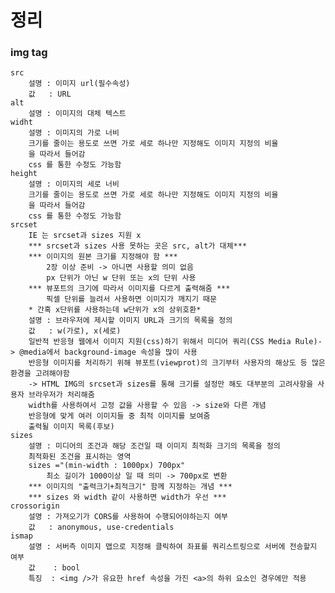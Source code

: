 # 정리

### img tag

    src
        설명 : 이미지 url(필수속성)
        값   : URL
    alt
        설명 : 이미지의 대체 텍스트
    widht
        설명 : 이미지의 가로 너비
        크기를 줄이는 용도로 쓰면 가로 세로 하나만 지정해도 이미지 지정의 비율
        을 따라서 들어감
        css 를 통한 수정도 가능함
    height
        설명 : 이미지의 세로 너비
        크기를 줄이는 용도로 쓰면 가로 세로 하나만 지정해도 이미지 지정의 비율
        을 따라서 들어감
        css 를 통한 수정도 가능함
    srcset
        IE 는 srcset과 sizes 지원 x
        *** srcset과 sizes 사용 못하는 곳은 src, alt가 대체***
        *** 이미지의 원본 크기를 지정해야 함 ***
            2장 이상 준비 -> 아니면 사용할 의미 없음
            px 단위가 아닌 w 단위 또는 x의 단위 사용
        *** 뷰포트의 크기에 따라서 이미지를 다르게 출력해줌 ***
            픽셀 단위를 늘려서 사용하면 이미지가 깨지기 때문
        * 간혹 x단위를 사용하는데 w단위가 x의 상위호환*
        설명 : 브라우저에 제시할 이미지 URL과 크기의 목록을 정의
        값   : w(가로), x(세로)
        일반적 반응형 웹에서 이미지 지원(css)하기 위해서 미디어 쿼리(CSS Media Rule)-> @media에서 background-image 속성을 많이 사용
        반응형 이미지를 처리하기 위해 뷰포트(viewprot)의 크기부터 사용자의 해상도 등 많은 환경을 고려해야함
        -> HTML IMG의 srcset과 sizes를 통해 크기를 설정만 해도 대부분의 고려사항을 사용자 브라우저가 처리해줌
        width를 사용하여서 고정 값을 사용할 수 있음 -> size와 다른 개념
        반응형에 맞게 여러 이미지들 중 최적 이미지를 보여줌
        출력될 이미지 목록(후보)
    sizes
        설명 : 미디어의 조건과 해당 조건일 때 이미지 최적화 크기의 목록을 정의
        최적화된 조건을 표시하는 영역
        sizes ="(min-width : 1000px) 700px"
            최소 길이가 1000이상 일 때 의미 -> 700px로 변환
        *** 이미지의 "출력크기+최적크기" 함께 지정하는 개념 ***
        *** sizes 와 width 같이 사용하면 width가 우선 ***
    crossorigin
        설명 : 가져오기가 CORS를 사용하여 수행되어야하는지 여부
        값   : anonymous, use-credentials
    ismap
        설명 : 서버측 이미지 맵으로 지정해 클릭하여 좌표를 쿼리스트링으로 서버에 전송할지 여부
        값    : bool
        특징  : <img />가 유요한 href 속성을 가진 <a>의 하위 요소인 경우에만 적용
